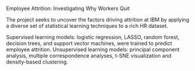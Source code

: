 Employee Attrition: Investigating Why Workers Quit

The project seeks to uncover the factors driving attrition at IBM by applying a diverse set of 
statistical learning techniques to a rich HR dataset. 

Supervised learning models: logistic regression, LASSO, random forest, decision trees, and support vector 
machines, were trained to predict employee attrition.
Unsupervised learning models: principal component analysis, multiple correspondence analyses, t-SNE visualization 
and density-based clustering.
